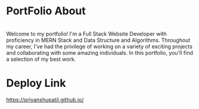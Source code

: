 # PortFolio About
<br/>
Welcome to my portfolio! I'm a  Full Stack Website Developer with proficiency in MERN Stack and Data Structure and Algorithms. Throughout my career, I've had the privilege of working on a variety of exciting projects and collaborating with some amazing individuals. In this portfolio, you'll find a selection of my best work.
</br>

# Deploy Link
<a>https://priyanshupatil.github.io/</a>
